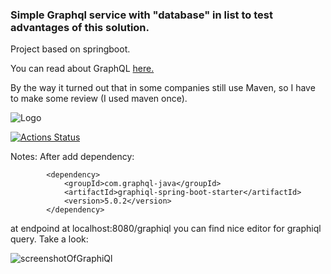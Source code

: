 ### Simple Graphql service with "database" in list to test advantages of this solution.

Project based on springboot.

You can read about GraphQL [here.](https://graphql.org/)

By the way it turned out that in some companies  still use Maven, so I have to make some review (I used maven once).

![Logo](http://bohdziewicz.com.pl/images_share/graphql_spring.png)


[![Actions Status](https://github.com/asystentRoberta/graphQlInMaven/workflows/mavenBuild/badge.svg)](https://github.com/asystentRoberta/graphQlInMaven/actions)

Notes:
After add  dependency:
```
        <dependency>
            <groupId>com.graphql-java</groupId>
            <artifactId>graphiql-spring-boot-starter</artifactId>
            <version>5.0.2</version>
        </dependency>
```

at endpoind at localhost:8080/graphiql you can find nice editor for graphiql query. Take a look:

![screenshotOfGraphiQl](http://bohdziewicz.com.pl/images_share/graphqlPanel.jpg)